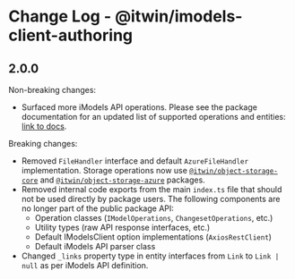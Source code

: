 # Change Log - @itwin/imodels-client-authoring 

## 2.0.0

Non-breaking changes:
 - Surfaced more iModels API operations. Please see the package documentation for an updated list of supported operations and entities: [link to docs](https://github.com/iTwin/imodels-clients/blob/main/docs/IModelsClientAuthoring.md).

Breaking changes:
- Removed `FileHandler` interface and default `AzureFileHandler` implementation. Storage operations now use [`@itwin/object-storage-core`](https://www.npmjs.com/package/@itwin/object-storage-core) and [`@itwin/object-storage-azure`](https://www.npmjs.com/package/@itwin/object-storage-azure) packages.
- Removed internal code exports from the main `index.ts` file that should not be used directly by package users. The following components are no longer part of the public package API:
  - Operation classes (`IModelOperations`, `ChangesetOperations`, etc.)
  - Utility types (raw API response interfaces, etc.)
  - Default IModelsClient option implementations (`AxiosRestClient`)
  - Default iModels API parser class
- Changed `_links` property type in entity interfaces from `Link` to `Link | null` as per iModels API definition.
